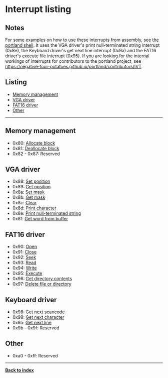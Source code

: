# Interrupt listing
## Notes
For some examples on how to use these interrupts from assembly, see [the portland shell](https://github.com/negative-four-potatoes/portland/blob/master/src/shell/shell.asm).  It uses the VGA driver's print null-terminated string interrupt (0x8e), the Keyboard driver's get next line interrupt (0x9a) and the FAT16 driver's execute file interrupt (0x95).  If you are looking for the internal workings of interrupts for contributors to the portland project, see <https://negative-four-potatoes.github.io/portland/contributors/IVT>.

## Listing
* [Memory management](#memory-management)
* [VGA driver](#vga-driver)
* [FAT16 driver](#fat16-driver)
* [Other](#other)

---
## Memory management
* 0x80: [Allocate block](../contributors/memory#mem_alloc_block)
* 0x81: [Deallocate block](../contributors/memory#mem_dealloc_block)
* 0x82 - 0x87: Reserved

## VGA driver
* 0x88: [Set position](../contributors/VGA#vga_pos)
* 0x89: [Get position](../contributors/VGA#vga_pos)
* 0x8a: [Set mask](../contributors/VGA#vga_mask)
* 0x8b: [Get mask](../contributors/VGA#vga_mask)
* 0x8c: [Clear](../contributors/VGA#vga_clear)
* 0x8d: [Print character](../contributors/VGA#vga_pch)
* 0x8e: [Print null-terminated string](../contributors/VGA#vga_psz)
* 0x8f: [Get word from buffer](../contributors/VGA#vga_buf)

## FAT16 driver
* 0x90: [Open](../contributors/FAT16#fat_open)
* 0x91: [Close](../contributors/FAT16#fat_close)
* 0x92: [Seek](../contributors/FAT16#fat_seek)
* 0x93: [Read](../contributors/FAT16#fat_read)
* 0x94: [Write](../contributors/FAT16#fat_write)
* 0x95: [Execute](../contributors/FAT16#fat_exec)
* 0x96: [Get directory contents](../contributors/FAT16#fat_dir_info)
* 0x97: [Delete file or directory](../contributors/FAT16#fat_del)

## Keyboard driver
* 0x98: [Get next scancode](../contributors/keyboard#kbd_gsc)
* 0x99: [Get next character](../contributors/keyboard#kbd_gch)
* 0x9a: [Get next line](../contributors/keyboard#kbd_gln)
* 0x9b - 0x9f: Reserved

## Other
* 0xa0 - 0xff: Reserved

---
**[Back to index](index)**

